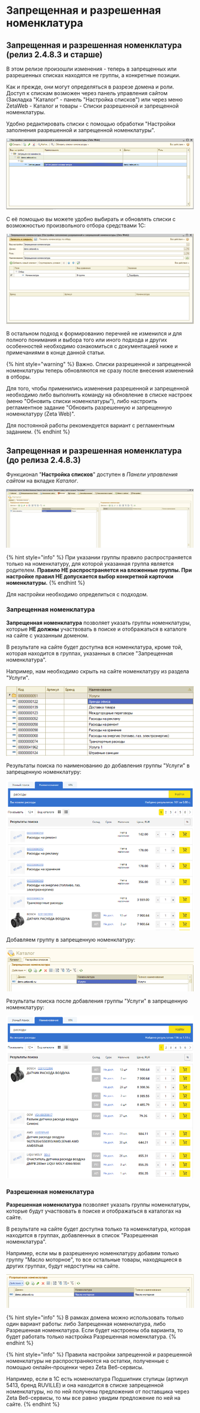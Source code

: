 # Запрещенная и разрешенная номенклатура

## Запрещенная и разрешенная номенклатура \(релиз 2.4.8.3 и старше\)

В этом релизе произошли изменения - теперь в запрещенных или разрешенных списках находятся не группы, а конкретные позиции.

Как и прежде, они могут определяться в разрезе домена и роли. Доступ к спискам возможен через панель управления сайтом \(Закладка "Каталог" - панель "Настройка списков"\) или через меню ZetaWeb - Каталог и товары - Списки разрешенной и запрещенной номенклатуры.

Удобно редактировать списки с помощью обработки "Настройки заполнения разрешенной и запрещенной номенклатуры".

![](../../.gitbook/assets/image%20%28334%29.png)

С её помощью вы можете удобно выбирать и обновлять списки с возможностью произвольного отбора средствами 1С:

![](../../.gitbook/assets/image%20%2887%29.png)

В остальном подход к формированию перечней не изменился и для полного понимания и выбора того или иного подхода и других особенностей необходимо ознакомиться с документацией ниже и примечаниями в конце данной статьи.

{% hint style="warning" %}
Важно. Списки разрешенной и запрещенной номенклатуры теперь обновляются не сразу после внесения изменений в отборы.

Для того, чтобы применились изменения разрешенной и запрещенной необходимо либо выполнить команду на обновление в списке настроек \(меню "Обновить списки номенклатуры"\), либо настроить регламентное задание "Обновить разрешенную и запрещенную номенклатуру \(Zeta Web\)".

Для постоянной работы рекомендуется вариант с регламентным заданием.
{% endhint %}

## Запрещенная и разрешенная номенклатура \(до релиза 2.4.8.3\)

Функционал "**Настройка списков**" доступен в _Панели управления сайтом_ на вкладке _Каталог_.

![](../../.gitbook/assets/image%20%28511%29.png)

{% hint style="info" %}
При указании группы правило распространяется только на номенклатуру, для которой указанная группа является родителем. **Правило НЕ распространяется на вложенные группы. При настройке правил НЕ допускается выбор конкретной карточки номенклатуры.**
{% endhint %}

Для настройки необходимо определиться с подходом.

### Запрещенная номенклатура

**Запрещенная номенклатура** позволяет указать группы номенклатуры, которые **НЕ должны** участвовать в поиске и отображаться в каталоге на сайте с указанным доменом.

В результате на сайте будет доступна вся номенклатура, кроме той, которая находится в группах, указанных в списке "Запрещенная номенклатура".

Например, нам необходимо скрыть на сайте номенклатуру из раздела "Услуги".

![](../../.gitbook/assets/image%20%2882%29.png)

Результаты поиска по наименованию до добавления группы "Услуги" в запрещенную номенклатуру:

![](../../.gitbook/assets/image%20%28391%29.png)

Добавляем группу в запрещенную номенклатуру:

![](../../.gitbook/assets/image%20%2859%29.png)

Результаты поиска после добавления группы "Услуги" в запрещенную номенклатуру:

![](../../.gitbook/assets/image%20%28230%29.png)

### Разрешенная номенклатура

**Разрешенная номенклатура** позволяет указать группы номенклатуры, которые будут участвовать в поиске и отображаться в каталогах на сайте.

В результате на сайте будет доступна только та номенклатура, которая находится в группах, добавленных в список "Разрешенная номенклатура".

Например, если мы в разрешенную номенклатуру добавим только группу "Масло моторное", то все остальные товары, находящиеся в других группах, будут недоступны на сайте.

![](../../.gitbook/assets/image%20%28386%29.png)

{% hint style="info" %}
В рамках домена можно использовать только один вариант работы: либо Запрещенная номенклатура, либо Разрешенная номенклатура. Если будет настроены оба варианта, то будет работать только настройка Разрешенная номенклатура.
{% endhint %}

{% hint style="info" %}
Правила настройки запрещенной и разрешенной номенклатуры не распространяются на остатки, полученные с помощью онлайн-проценки через Zeta Веб-сервисы.

Например, если в 1С есть номенклатура Подшипник ступицы \(артикул 5413, бренд RUVILLE\) и она находится в списке запрещенной номенклатуры, но по ней получены предложения от поставщика через Zeta Веб-сервисы, то мы все равно увидим предложение по ней на сайте.
{% endhint %}


